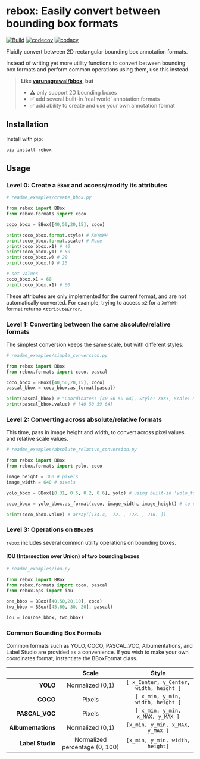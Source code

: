 # rebox: Easily convert between bounding box formats

[![Build](https://github.com/tensorturtle/rebox/actions/workflows/build.yml/badge.svg)](https://github.com/tensorturtle/rebox/actions)
[![codecov](https://codecov.io/gh/tensorturtle/rebox/branch/main/graph/badge.svg?token=H7HTDYNIAV)](https://codecov.io/gh/tensorturtle/rebox) 
[![codacy](https://img.shields.io/codacy/grade/b16458c671284c5e98c65e6124ad4c79)](https://app.codacy.com/gh/tensorturtle/rebox/dashboard)

Fluidly convert between 2D rectangular bounding box annotation formats.

Instead of writing yet more utility functions to convert between bounding box formats and perform common operations using them, use this instead.

> **Like [varunagrawal/bbox](https://github.com/varunagrawal/bbox), but**
> +   ⚠️ only support 2D bounding boxes
> +   ✅ add several built-in 'real world' annotation formats
> +   ✅ add ability to create and use your own annotation format

## Installation

Install with pip:
```bash
pip install rebox
```

## Usage

### Level 0: Create a `BBox` and access/modify its attributes

```py
# readme_examples/create_bbox.py

from rebox import BBox
from rebox.formats import coco

coco_bbox = BBox([40,50,20,15], coco)

print(coco_bbox.format.style) # XmYmWH
print(coco_bbox.format.scale) # None
print(coco_bbox.x1) # 40
print(coco_bbox.y1) # 50
print(coco_bbox.w) # 20
print(coco_bbox.h) # 15

# set values
coco_bbox.x1 = 60
print(coco_bbox.x1) # 60


```

These attributes are only implemented for the current format,
and are not automatically converted. For example, trying to access `x2` for a `XmYmWH` format returns `AttributeError`.

### Level 1: Converting between the same absolute/relative formats

The simplest conversion keeps the same scale, but with different styles:

```py
# readme_examples/simple_conversion.py

from rebox import BBox
from rebox.formats import coco, pascal

coco_bbox = BBox([40,50,20,15], coco)
pascal_bbox = coco_bbox.as_format(pascal)

print(pascal_bbox) # "Coordinates: [40 50 59 64], Style: XYXY, Scale: None"
print(pascal_bbox.value) # [40 50 59 64]

```

### Level 2: Converting across absolute/relative formats

This time, pass in image height and width, to convert across pixel values and relative scale values.

```py
# readme_examples/absolute_relative_conversion.py

from rebox import BBox
from rebox.formats import yolo, coco

image_height = 360 # pixels
image_width = 640 # pixels

yolo_bbox = BBox([0.31, 0.5, 0.2, 0.6], yolo) # using built-in 'yolo_format'

coco_bbox = yolo_bbox.as_format(coco, image_width, image_height) # to convert to built-in format 'coco'

print(coco_bbox.value) # array([134.4,  72. , 128. , 216. ])

```

### Level 3: Operations on `BBox`es

`rebox` includes several common utility operations on bounding boxes.

#### IOU (Intersection over Union) of two bounding boxes

```py
# readme_examples/iou.py

from rebox import BBox
from rebox.formats import coco, pascal
from rebox.ops import iou

one_bbox = BBox([40,50,20,10], coco)
two_bbox = BBox([45,60, 30, 20], pascal)

iou = iou(one_bbox, two_bbox)

```

### Common Bounding Box Formats

Common formats such as YOLO, COCO, PASCAL_VOC, Albumentations, and Label Studio are provided as a convenience. If you wish to make your own coordinates format, instantiate the BBoxFormat class.

|                	|               Scale              	|           Style          	|
|--------------:	|:--------------------------------:	|:-------------------------------------:	|
|      **YOLO**      	|         Normalized (0,1)        	| `[ x_Center, y_Center, width, height ]` 	|
|      **COCO**      	| Pixels                         	|    `[ x_min, y_min, width, height ]`    	|
|   **PASCAL_VOC**   	| Pixels                         	|     `[ x_min, y_min, x_MAX, y_MAX ]`    	|
| **Albumentations** 	|         Normalized (0,1)         	|     `[x_min, y_min, x_MAX, y_MAX ]`    	|
| **Label Studio**    | Normalized percentage (0, 100)    |     `[x_min, y_min, width, height]`     |
